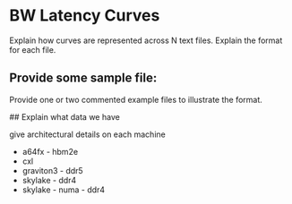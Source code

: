 # BW Latency Curves

Explain how curves are represented across N text files. Explain the format for each file.

## Provide some sample file:

Provide one or two commented example files to illustrate the format.

## Explain what data we have

give architectural details on each machine

- a64fx - hbm2e
- cxl
- graviton3 - ddr5
- skylake - ddr4
- skylake - numa - ddr4